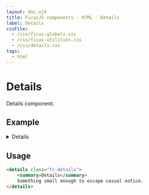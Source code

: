 ```yaml
---
layout: doc.njk
title: FicusJS components - HTML - Details
label: Details
cssFile: 
  - /css/ficus-globals.css
  - /css/ficus-utilities.css
  - /css/details.css
tags:
  - html
---
```

# Details

Details component.

## Example

<details class="fc-details">
    <summary>Details</summary>
    Something small enough to escape casual notice.
</details>

## Usage

```html
<details class="fc-details">
    <summary>Details</summary>
    Something small enough to escape casual notice.
</details>
```
